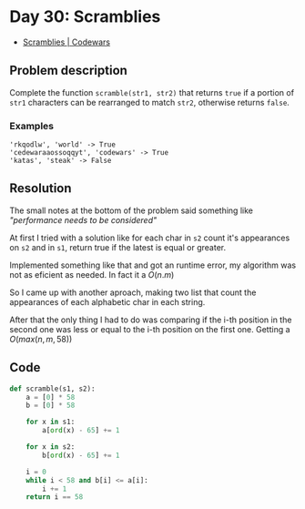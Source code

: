 # Day 30: Scramblies

- [Scramblies | Codewars](https://www.codewars.com/kata/55c04b4cc56a697bb0000048)

## Problem description

Complete the function `scramble(str1, str2)` that returns `true` if a portion of `str1` characters can be rearranged to match `str2`, otherwise returns `false`.

### Examples

```text
'rkqodlw', 'world' -> True
'cedewaraaossoqqyt', 'codewars' -> True
'katas', 'steak' -> False
```

## Resolution

The small notes at the bottom of the problem said something like _"performance needs to be considered"_

At first I tried with a solution like for each char in `s2` count it's appearances on `s2` and in `s1`, return true if the latest is equal or greater.

Implemented something like that and got an runtime error, my algorithm was not as eficient as needed. In fact it a $O(n.m)$

So I came up with another aproach, making two list that count the appearances of each alphabetic char in each string.

After that the only thing I had to do was comparing if the i-th position in the second one was less or equal to the i-th position on the first one. Getting a $O(max(n,m,58))$

## Code

```python
def scramble(s1, s2):
    a = [0] * 58
    b = [0] * 58

    for x in s1:
        a[ord(x) - 65] += 1

    for x in s2:
        b[ord(x) - 65] += 1

    i = 0
    while i < 58 and b[i] <= a[i]:
        i += 1
    return i == 58
```
